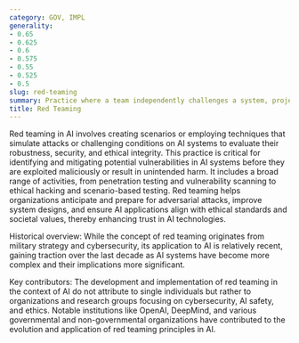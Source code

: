 ```yaml
---
category: GOV, IMPL
generality:
- 0.65
- 0.625
- 0.6
- 0.575
- 0.55
- 0.525
- 0.5
slug: red-teaming
summary: Practice where a team independently challenges a system, project, or policy to identify vulnerabilities, improve security, and test the effectiveness of defenses, often applied in cybersecurity and, increasingly, in AI safety and ethics.
title: Red Teaming
---
```


Red teaming in AI involves creating scenarios or employing techniques that simulate attacks or challenging conditions on AI systems to evaluate their robustness, security, and ethical integrity. This practice is critical for identifying and mitigating potential vulnerabilities in AI systems before they are exploited maliciously or result in unintended harm. It includes a broad range of activities, from penetration testing and vulnerability scanning to ethical hacking and scenario-based testing. Red teaming helps organizations anticipate and prepare for adversarial attacks, improve system designs, and ensure AI applications align with ethical standards and societal values, thereby enhancing trust in AI technologies.

Historical overview: While the concept of red teaming originates from military strategy and cybersecurity, its application to AI is relatively recent, gaining traction over the last decade as AI systems have become more complex and their implications more significant.

Key contributors: The development and implementation of red teaming in the context of AI do not attribute to single individuals but rather to organizations and research groups focusing on cybersecurity, AI safety, and ethics. Notable institutions like OpenAI, DeepMind, and various governmental and non-governmental organizations have contributed to the evolution and application of red teaming principles in AI.